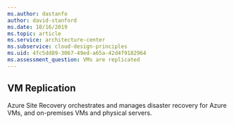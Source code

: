 ```yaml
---
ms.author: dastanfo
author: david-stanford
ms.date: 10/16/2019
ms.topic: article
ms.service: architecture-center
ms.subservice: cloud-design-principles
ms.uid: 4fc5dd89-3067-49ed-a65a-42d4f9182964
ms.assessment_question: VMs are replicated
---
```

## VM Replication

Azure Site Recovery orchestrates and manages disaster recovery for Azure VMs, and on-premises VMs and physical servers.

